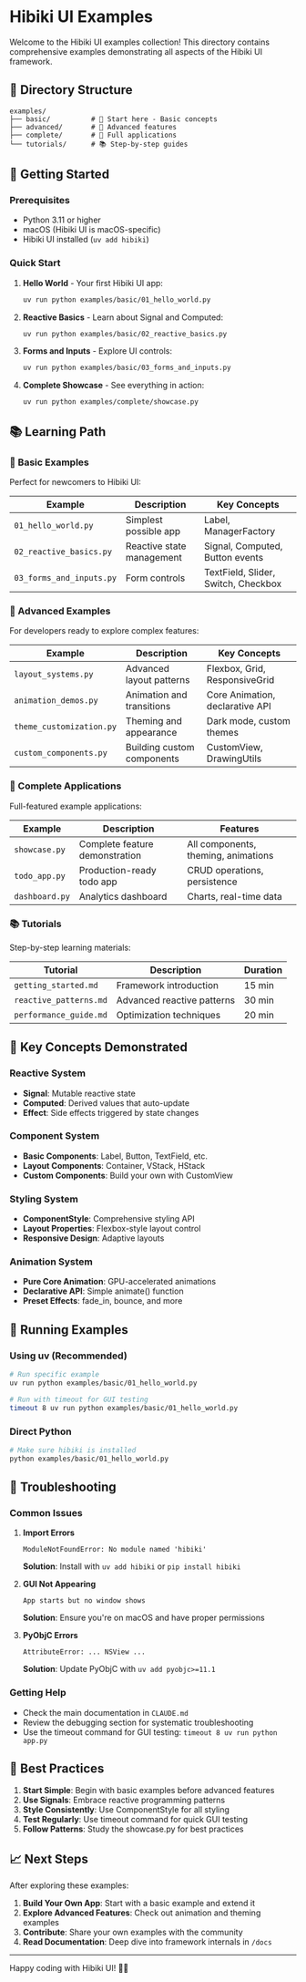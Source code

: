 # Hibiki UI Examples

Welcome to the Hibiki UI examples collection! This directory contains comprehensive examples demonstrating all aspects of the Hibiki UI framework.

## 📁 Directory Structure

```
examples/
├── basic/          # 🌟 Start here - Basic concepts
├── advanced/       # 🚀 Advanced features
├── complete/       # 💎 Full applications
└── tutorials/      # 📚 Step-by-step guides
```

## 🌟 Getting Started

### Prerequisites
- Python 3.11 or higher
- macOS (Hibiki UI is macOS-specific)
- Hibiki UI installed (`uv add hibiki`)

### Quick Start

1. **Hello World** - Your first Hibiki UI app:
   ```bash
   uv run python examples/basic/01_hello_world.py
   ```

2. **Reactive Basics** - Learn about Signal and Computed:
   ```bash
   uv run python examples/basic/02_reactive_basics.py
   ```

3. **Forms and Inputs** - Explore UI controls:
   ```bash
   uv run python examples/basic/03_forms_and_inputs.py
   ```

4. **Complete Showcase** - See everything in action:
   ```bash
   uv run python examples/complete/showcase.py
   ```

## 📚 Learning Path

### 🌟 Basic Examples
Perfect for newcomers to Hibiki UI:

| Example | Description | Key Concepts |
|---------|-------------|--------------|
| `01_hello_world.py` | Simplest possible app | Label, ManagerFactory |
| `02_reactive_basics.py` | Reactive state management | Signal, Computed, Button events |
| `03_forms_and_inputs.py` | Form controls | TextField, Slider, Switch, Checkbox |

### 🚀 Advanced Examples
For developers ready to explore complex features:

| Example | Description | Key Concepts |
|---------|-------------|--------------|
| `layout_systems.py` | Advanced layout patterns | Flexbox, Grid, ResponsiveGrid |
| `animation_demos.py` | Animation and transitions | Core Animation, declarative API |
| `theme_customization.py` | Theming and appearance | Dark mode, custom themes |
| `custom_components.py` | Building custom components | CustomView, DrawingUtils |

### 💎 Complete Applications
Full-featured example applications:

| Example | Description | Features |
|---------|-------------|----------|
| `showcase.py` | Complete feature demonstration | All components, theming, animations |
| `todo_app.py` | Production-ready todo app | CRUD operations, persistence |
| `dashboard.py` | Analytics dashboard | Charts, real-time data |

### 📚 Tutorials
Step-by-step learning materials:

| Tutorial | Description | Duration |
|----------|-------------|----------|
| `getting_started.md` | Framework introduction | 15 min |
| `reactive_patterns.md` | Advanced reactive patterns | 30 min |
| `performance_guide.md` | Optimization techniques | 20 min |

## 🎯 Key Concepts Demonstrated

### Reactive System
- **Signal**: Mutable reactive state
- **Computed**: Derived values that auto-update
- **Effect**: Side effects triggered by state changes

### Component System
- **Basic Components**: Label, Button, TextField, etc.
- **Layout Components**: Container, VStack, HStack
- **Custom Components**: Build your own with CustomView

### Styling System
- **ComponentStyle**: Comprehensive styling API
- **Layout Properties**: Flexbox-style layout control
- **Responsive Design**: Adaptive layouts

### Animation System
- **Pure Core Animation**: GPU-accelerated animations
- **Declarative API**: Simple animate() function
- **Preset Effects**: fade_in, bounce, and more

## 🔧 Running Examples

### Using uv (Recommended)
```bash
# Run specific example
uv run python examples/basic/01_hello_world.py

# Run with timeout for GUI testing
timeout 8 uv run python examples/basic/01_hello_world.py
```

### Direct Python
```bash
# Make sure hibiki is installed
python examples/basic/01_hello_world.py
```

## 🐛 Troubleshooting

### Common Issues

1. **Import Errors**
   ```
   ModuleNotFoundError: No module named 'hibiki'
   ```
   **Solution**: Install with `uv add hibiki` or `pip install hibiki`

2. **GUI Not Appearing**
   ```
   App starts but no window shows
   ```
   **Solution**: Ensure you're on macOS and have proper permissions

3. **PyObjC Errors**
   ```
   AttributeError: ... NSView ...
   ```
   **Solution**: Update PyObjC with `uv add pyobjc>=11.1`

### Getting Help

- Check the main documentation in `CLAUDE.md`
- Review the debugging section for systematic troubleshooting
- Use the timeout command for GUI testing: `timeout 8 uv run python app.py`

## 🌟 Best Practices

1. **Start Simple**: Begin with basic examples before advanced features
2. **Use Signals**: Embrace reactive programming patterns
3. **Style Consistently**: Use ComponentStyle for all styling
4. **Test Regularly**: Use timeout command for quick GUI testing
5. **Follow Patterns**: Study the showcase.py for best practices

## 📈 Next Steps

After exploring these examples:

1. **Build Your Own App**: Start with a basic example and extend it
2. **Explore Advanced Features**: Check out animation and theming examples
3. **Contribute**: Share your own examples with the community
4. **Read Documentation**: Deep dive into framework internals in `/docs`

---

Happy coding with Hibiki UI! 🎨✨
